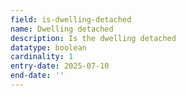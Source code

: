 ```yaml
---
field: is-dwelling-detached
name: Dwelling detached
description: Is the dwelling detached
datatype: boolean
cardinality: 1
entry-date: 2025-07-10
end-date: ''
---
```

